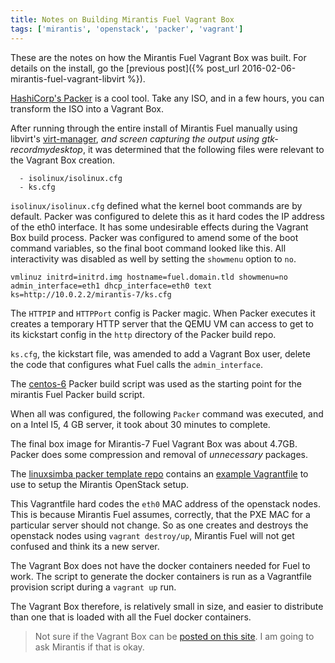 ```yaml
---
title: Notes on Building Mirantis Fuel Vagrant Box
tags: ['mirantis', 'openstack', 'packer', 'vagrant']
---
```


These are the notes on how the Mirantis Fuel Vagrant Box was built.
For details on the install, go the [previous post]({% post_url 2016-02-06-mirantis-fuel-vagrant-libvirt %}).

[HashiCorp's Packer](https://www.Packer.io/downloads.html) is a cool tool. Take any ISO, and in a few hours, you can transform the ISO into a Vagrant Box.

After running through the entire install of Mirantis Fuel manually using
libvirt's [virt-manager](https://virt-manager.org/), _and screen capturing the
output using gtk-recordmydesktop_, it was determined that the following files
were relevant to the Vagrant Box creation.

```
  - isolinux/isolinux.cfg
  - ks.cfg
```

``isolinux/isolinux.cfg`` defined what the kernel boot commands are by default.
Packer was configured to delete this as it hard codes the IP address of the eth0
interface. It has some undesirable effects during the Vagrant Box build process.
Packer was configured to amend some of the boot command variables, so the final
boot command looked like this. All interactivity was disabled as well by setting
the ``showmenu`` option to ``no``.

```
vmlinuz initrd=initrd.img hostname=fuel.domain.tld showmenu=no admin_interface=eth1 dhcp_interface=eth0 text ks=http://10.0.2.2/mirantis-7/ks.cfg
```

The ``HTTPIP`` and ``HTTPPort`` config is Packer magic. When Packer executes it creates
a temporary HTTP server that the QEMU VM can access to get to its kickstart
config in the ``http`` directory of the Packer build repo.


``ks.cfg``, the kickstart file, was amended to add a Vagrant Box user, delete
the code that configures what Fuel calls the `admin_interface`.

The [centos-6](https://github.com/chef/bento/blob/master/centos-6.7-x86_64.json) Packer build script was used as the starting point for the
mirantis Fuel Packer build script.

When all was configured, the following ``Packer`` command was executed, and on a
Intel I5, 4 GB server, it took about 30 minutes to complete.

The final box image for Mirantis-7 Fuel Vagrant Box was about 4.7GB. Packer
does some compression and removal of _unnecessary_ packages.

The [linuxsimba packer template repo](http://github.com/linuxsimba/packer-libvirt-profiles
) contains an [example Vagrantfile](http://github.com/linuxsimba/packer-libvirt-profiles/blob/master/vagrantfile_examples/Vagrantfile.mirantis) to use to
setup the Mirantis OpenStack setup.

This Vagrantfile hard codes the ``eth0`` MAC
address of the openstack nodes. This is because Mirantis Fuel assumes,
correctly, that the PXE MAC for a particular server should not change. So as one creates and destroys the
openstack nodes using `vagrant destroy/up`, Mirantis Fuel will not get confused and think its a new server.

The Vagrant Box does not have the docker containers needed for Fuel to work.
The script to generate the docker containers is run as a Vagrantfile provision
script during a ``vagrant up`` run.

The Vagrant Box therefore, is relatively small in size,  and easier to distribute
than one that is loaded with all the Fuel docker containers.


> Not sure if the Vagrant Box can be [posted on this site](/vagrant.html). I am going to
ask Mirantis if that is okay.



